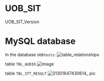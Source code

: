 # UOB_SIT
UOB_SIT_Version

# MySQL database
In the database `UOBtests`:
![table_relationships](https://user-images.githubusercontent.com/92351624/158938624-02c3238d-78df-4576-85b9-e287a36b7fc4.png)

table `TBL_AUDIO`
![image](https://user-images.githubusercontent.com/92351624/158938451-d55b7bb8-e643-4e5a-a8f2-b9a56df4cbb5.png)

table `TBL_STT_RESULT`
![31301647430614_ pic](https://user-images.githubusercontent.com/92351624/158582258-bc28156c-60ea-4b3d-bf5a-16cefd495472.jpg)
